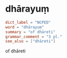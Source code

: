 # dhārayuṃ

``` toml
dict_label = "NCPED"
word = "dhārayuṃ"
summary = "of dhāreti"
grammar_comment = "3 pl."
see_also = ["dhāreti"]
```

of dhāreti

